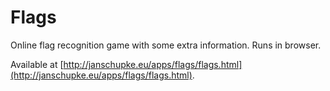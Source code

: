 # Flags #

Online flag recognition game with some extra information. Runs in browser.

Available at [http://janschupke.eu/apps/flags/flags.html](http://janschupke.eu/apps/flags/flags.html).
